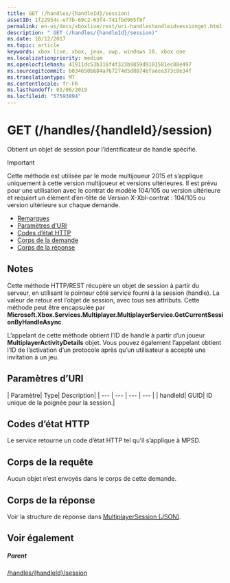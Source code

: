 ```yaml
---
title: GET (/handles/{handleId}/session)
assetID: 1f22954c-e77b-69c2-63f4-741fbd965f8f
permalink: en-us/docs/xboxlive/rest/uri-handleshandleidsessionget.html
description: " GET (/handles/{handleId}/session)"
ms.date: 10/12/2017
ms.topic: article
keywords: xbox live, xbox, jeux, uwp, windows 10, xbox one
ms.localizationpriority: medium
ms.openlocfilehash: 41911dc53b316f4f323b9859d9101581ec88e497
ms.sourcegitcommit: b034650b684a767274d5d88746faeea373c8e34f
ms.translationtype: MT
ms.contentlocale: fr-FR
ms.lasthandoff: 03/06/2019
ms.locfileid: "57593894"
---
```

# <a name="get-handleshandleidsession"></a>GET (/handles/{handleId}/session)
Obtient un objet de session pour l’identificateur de handle spécifié.

> [!IMPORTANT]
> Cette méthode est utilisée par le mode multijoueur 2015 et s’applique uniquement à cette version multijoueur et versions ultérieures. Il est prévu pour une utilisation avec le contrat de modèle 104/105 ou version ultérieure et requiert un élément d’en-tête de Version X-Xbl-contrat : 104/105 ou version ultérieure sur chaque demande.

  * [Remarques](#ID4ET)
  * [Paramètres d’URI](#ID4EDB)
  * [Codes d’état HTTP](#ID4EOB)
  * [Corps de la demande](#ID4EVB)
  * [Corps de la réponse](#ID4E6B)

<a id="ID4ET"></a>


## <a name="remarks"></a>Notes

Cette méthode HTTP/REST récupère un objet de session à partir du serveur, en utilisant le pointeur côté service fourni à la session (handle). La valeur de retour est l’objet de session, avec tous ses attributs. Cette méthode peut être encapsulée par **Microsoft.Xbox.Services.Multiplayer.MultiplayerService.GetCurrentSessionByHandleAsync**.

L’appelant de cette méthode obtient l’ID de handle à partir d’un joueur **MultiplayerActivityDetails** objet. Vous pouvez également l’appelant obtient l’ID de l’activation d’un protocole après qu’un utilisateur a accepté une invitation à un jeu.

<a id="ID4EDB"></a>


## <a name="uri-parameters"></a>Paramètres d’URI

| Paramètre| Type| Description|
| --- | --- | --- | --- |
| handleId| GUID| ID unique de la poignée pour la session.|

<a id="ID4EOB"></a>


## <a name="http-status-codes"></a>Codes d’état HTTP
Le service retourne un code d’état HTTP tel qu’il s’applique à MPSD.  
<a id="ID4EVB"></a>


## <a name="request-body"></a>Corps de la requête

Aucun objet n’est envoyés dans le corps de cette demande.

<a id="ID4E6B"></a>


## <a name="response-body"></a>Corps de la réponse
Voir la structure de réponse dans [MultiplayerSession (JSON)](../../json/json-multiplayersession.md).  
<a id="ID4EIC"></a>


## <a name="see-also"></a>Voir également

<a id="ID4EKC"></a>


##### <a name="parent"></a>Parent

[/handles/{handleId}/session](uri-handleshandleidsession.md)
